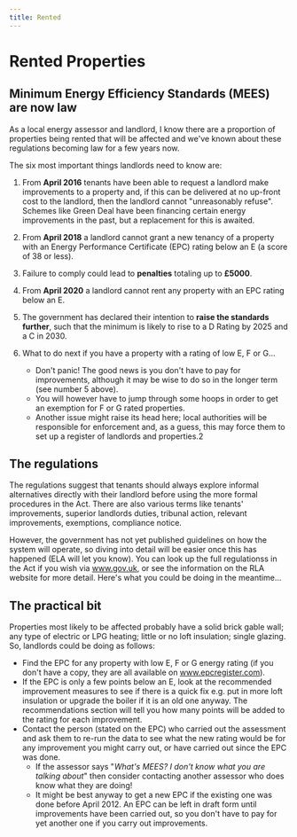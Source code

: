 ```yaml
---
title: Rented
---
```


Rented Properties
=================

 Minimum Energy Efficiency Standards (MEES) are now law
-------------------------------------------------------

As a local energy assessor and landlord, I know there are a proportion of properties being rented that will be affected and we've known about these regulations becoming law for a few years now.

The six most important things landlords need to know are:

1. From **April 2016** tenants have been able to request a landlord make improvements to a property and, if this can be delivered at no up-front cost to the landlord, then the landlord cannot "unreasonably refuse". Schemes like Green Deal have been financing certain energy improvements in the past, but a replacement for this is awaited.
2. From **April 2018** a landlord cannot grant a new tenancy of a property with an Energy Performance Certificate (EPC) rating below an E (a score of 38 or less).
3. Failure to comply could lead to **penalties** totaling up to **£5000**.
4. From **April 2020** a landlord cannot rent any property with an EPC rating below an E.
5. The government has declared their intention to **raise the standards further**, such that the minimum is likely to rise to a D Rating by 2025 and a C in 2030.
6. What to do next if you have a property with a rating of low E, F or G...

    * Don't panic! The good news is you don't have to pay for improvements, although it may be wise to do so in the longer term (see number 5 above).
    * You will however have to jump through some hoops in order to get an exemption for F or G rated properties.
    * Another issue might raise its head here; local authorities will be responsible for enforcement and, as a guess, this may force them to set up a register of landlords and properties.2

The regulations
---------------

The regulations suggest that tenants should always explore informal alternatives directly with their landlord before using the more formal procedures in the Act. There are also various terms like tenants' improvements, superior landlords duties, tribunal action, relevant improvements, exemptions, compliance notice.

However, the government has not yet published guidelines on how the system will operate, so diving into detail will be easier once this has happened (ELA will let you know). You can look up the full regulationss in the Act if you wish via www.gov.uk, or see the information on the RLA website for more detail. Here's what you could be doing in the meantime...

The practical bit
-----------------

Properties most likely to be affected probably have a solid brick gable wall; any type of electric or LPG heating; little or no loft insulation; single glazing. So, landlords could be doing as follows:

* Find the EPC for any property with low E, F or G energy rating (if you don't have a copy, they are all available on www.epcregister.com).
* If the EPC is only a few points below an E, look at the recommended improvement measures to see if there is a quick fix e.g. put in more loft insulation or upgrade the boiler if it is an old one anyway. The recommendations section will tell you how many points will be added to the rating for each improvement.
* Contact the person (stated on the EPC) who carried out the assessment and ask them to re-run the data to see what the new rating would be for any improvement you might carry out, or have carried out since the EPC was done.
    * If the assessor says "*What's MEES? I don't know what you are talking about*" then consider contacting another assessor who does know what they are doing!
    * It might be best anyway to get a new EPC if the existing one was done before April 2012. An EPC can be left in draft form until improvements have been carried out, so you don't have to pay for yet another one if you carry out improvements.
